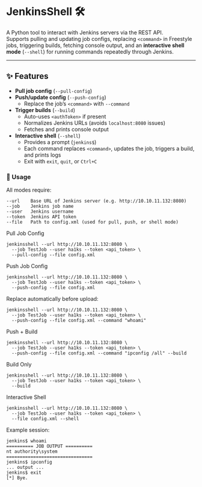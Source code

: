 # JenkinsShell 🛠️

A Python tool to interact with Jenkins servers via the REST API.  
Supports pulling and updating job configs, replacing `<command>` in Freestyle jobs, triggering builds, fetching console output, and an **interactive shell mode** (`--shell`) for running commands repeatedly through Jenkins.

---

## ✨ Features

- **Pull job config** (`--pull-config`)
- **Push/update config** (`--push-config`)
  - Replace the job’s `<command>` with `--command`
- **Trigger builds** (`--build`)
  - Auto-uses `<authToken>` if present
  - Normalizes Jenkins URLs (avoids `localhost:8080` issues)
  - Fetches and prints console output
- **Interactive shell** (`--shell`)
  - Provides a prompt (`jenkins$`)
  - Each command replaces `<command>`, updates the job, triggers a build, and prints logs
  - Exit with `exit`, `quit`, or `Ctrl+C`

### 🚀 Usage

All modes require:
```
--url    Base URL of Jenkins server (e.g. http://10.10.11.132:8080)
--job    Jenkins job name
--user   Jenkins username
--token  Jenkins API token
--file   Path to config.xml (used for pull, push, or shell mode)
```

Pull Job Config
```
jenkinsshell --url http://10.10.11.132:8080 \
  --job TestJob --user ha1ks --token <api_token> \
  --pull-config --file config.xml
```

Push Job Config
```
jenkinsshell --url http://10.10.11.132:8080 \
  --job TestJob --user ha1ks --token <api_token> \
  --push-config --file config.xml
```

Replace <command> automatically before upload:
```
jenkinsshell --url http://10.10.11.132:8080 \
  --job TestJob --user ha1ks --token <api_token> \
  --push-config --file config.xml --command "whoami"
```
Push + Build
```
jenkinsshell --url http://10.10.11.132:8080 \
  --job TestJob --user ha1ks --token <api_token> \
  --push-config --file config.xml --command "ipconfig /all" --build
```
Build Only
```
jenkinsshell --url http://10.10.11.132:8080 \
  --job TestJob --user ha1ks --token <api_token> \
  --build
```

Interactive Shell
```
jenkinsshell --url http://10.10.11.132:8080 \
  --job TestJob --user ha1ks --token <api_token> \
  --file config.xml --shell
```

Example session:
```
jenkins$ whoami
========== JOB OUTPUT ==========
nt authority\system
================================
jenkins$ ipconfig
... output ...
jenkins$ exit
[*] Bye.
```
